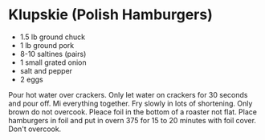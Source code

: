 Klupskie (Polish Hamburgers)
============================

* 1.5 lb ground chuck
* 1 lb ground pork
* 8-10 saltines (pairs)
* 1 small grated onion
* salt and pepper
* 2 eggs

Pour hot water over crackers. Only let water on crackers for 30 seconds and pour off. Mi everything together. Fry slowly in lots of shortening. Only brown do not overcook. Pleace foil in the bottom of a roaster not flat. Place hamburgers in foil and put in overn 375 for 15 to 20 minutes with foil cover. Don't overcook.